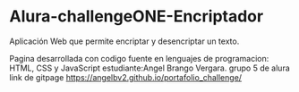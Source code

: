 # Alura-challengeONE-Encriptador
Aplicación Web que permite encriptar  y desencriptar un texto.

Pagina desarrollada con codigo fuente  en lenguajes de programacion: HTML, CSS y JavaScript
estudiante:Angel Brango Vergara. grupo 5 de alura
link de gitpage 
https://angelbv2.github.io/portafolio_challenge/
